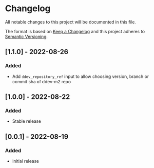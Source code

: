 # Changelog
All notable changes to this project will be documented in this file.

The format is based on [Keep a Changelog](https://keepachangelog.com/en)
and this project adheres to [Semantic Versioning](https://semver.org/spec/v2.0.0.html).


## [1.1.0] - 2022-08-26

### Added

- Add `ddev_repository_ref` input to allow choosing version, branch or commit sha of ddev-m2 repo

## [1.0.0] - 2022-08-22

### Added
- Stable release

## [0.0.1] - 2022-08-19

### Added
- Initial release
